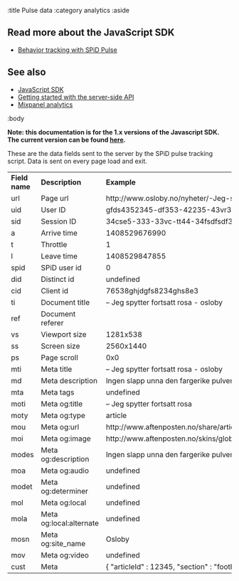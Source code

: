 :title Pulse data
:category analytics
:aside

## Read more about the JavaScript SDK

- [Behavior tracking with SPiD Pulse](/sdks/js-1.x/behavior-tracking-with-spid-pulse/)


## See also

- [JavaScript SDK](/sdks/javascript-1.x/)
- [Getting started with the server-side API](/getting-started/)
- [Mixpanel analytics](/mixpanel/analytics/)

:body

**Note: this documentation is for the 1.x versions of the Javascript SDK. The current version can be found
[here](/sdks/javascript/).**

These are the data fields sent to the server by the SPiD pulse tracking script. Data is sent on every page load and exit.

<table class="table table-hover">
    <tr>
        <td><strong>Field name</strong></td>
        <td><strong>Description</strong></td>
        <td><strong>Example</strong></td>
    </tr>
    <tr>
      <td>url</td>
      <td>Page url</td>
      <td>http://www.osloby.no/nyheter/-Jeg-spytter-fortsatt-rosa-7678276.html</td>
    </tr>
    <tr>
      <td>uid</td>
      <td>User ID</td>
      <td>gfds4352345-df353-42235-43vr3-354ve45235vc</td>
    </tr>
    <tr>
      <td>sid</td>
      <td>Session ID</td>
      <td>34cse5-333-33vc-tt44-34fsdfsdf353</td>
    </tr>
    <tr>
      <td>a</td>
      <td>Arrive time</td>
      <td>1408529676990</td>
    </tr>
    <tr>
      <td>t</td>
      <td>Throttle</td>
      <td>1</td>
    </tr>
    <tr>
      <td>l</td>
      <td>Leave time</td>
      <td>1408529847855</td>
    </tr>
    <tr>
      <td>spid</td>
      <td>SPiD user id</td>
      <td>0</td>
    </tr>
    <tr>
      <td>did</td>
      <td>Distinct id</td>
      <td>undefined</td>
    </tr>
    <tr>
      <td>cid</td>
      <td>Client id</td>
      <td>76538ghjdgfs8234ghs8e3</td>
    </tr>
    <tr>
      <td>ti</td>
      <td>Document title</td>
      <td>– Jeg spytter fortsatt rosa - osloby</td>
    </tr>
    <tr>
      <td>ref</td>
      <td>Document referer</td>
      <td></td>
    </tr>
    <tr>
      <td>vs</td>
      <td>Viewport size</td>
      <td>1281x538</td>
    </tr>
    <tr>
      <td>ss</td>
      <td>Screen size</td>
      <td>2560x1440</td>
    </tr>
    <tr>
      <td>ps</td>
      <td>Page scroll</td>
      <td>0x0</td>
    </tr>
    <tr>
      <td>mti</td>
      <td>Meta title</td>
      <td>– Jeg spytter fortsatt rosa - osloby</td>
    </tr>
    <tr>
      <td>md</td>
      <td>Meta description</td>
      <td>Ingen slapp unna den fargerike pulvertåken under «Color Me Rad».</td>
    </tr>
    <tr>
      <td>mta</td>
      <td>Meta tags</td>
      <td>undefined</td>
    </tr>
    <tr>
      <td>moti</td>
      <td>Meta og:title</td>
      <td>– Jeg spytter fortsatt rosa</td>
    </tr>
    <tr>
      <td>moty</td>
      <td>Meta og:type</td>
      <td>article</td>
    </tr>
    <tr>
      <td>mou</td>
      <td>Meta og:url</td>
      <td>http://www.aftenposten.no/share/article-7678276.html</td>
    </tr>
    <tr>
      <td>moi</td>
      <td>Meta og:image</td>
      <td>http://www.aftenposten.no/skins/global/gfx/facebook/ap_1500x1500.png</td>
    </tr>
    <tr>
      <td>modes</td>
      <td>Meta og:description</td>
      <td>Ingen slapp unna den fargerike pulvertåken under «Color Me Rad».</td>
    </tr>
    <tr>
      <td>moa</td>
      <td>Meta og:audio</td>
      <td>undefined</td>
    </tr>
    <tr>
      <td>modet</td>
      <td>Meta og:determiner</td>
      <td>undefined</td>
    </tr>
    <tr>
      <td>mol</td>
      <td>Meta og:local</td>
      <td>undefined</td>
    </tr>
    <tr>
      <td>mola</td>
      <td>Meta og:local:alternate</td>
      <td>undefined</td>
    </tr>
    <tr>
      <td>mosn</td>
      <td>Meta og:site_name</td>
      <td>Osloby</td>
    </tr>
    <tr>
      <td>mov</td>
      <td>Meta og:video</td>
      <td>undefined</td>
    </tr>
    <tr>
      <td>cust</td>
      <td>Meta</td>
      <td>{ "articleId" : 12345, "section" : "football" }</td>
    </tr>
</table>